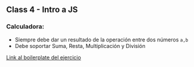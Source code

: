 ## Class 4 - Intro a JS

### Calculadora:

- Siempre debe dar un resultado de la operación entre dos números `a,b`
- Debe soportar Suma, Resta, Multiplicación y División

[Link al boilerplate del ejercicio](https://stackblitz.com/edit/js-fdsda9?file=index.js)
